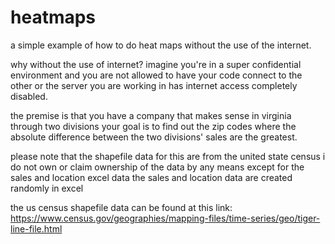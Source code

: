 # heatmaps
a simple example of how to do heat maps without the use of the internet.

why without the use of internet? imagine you're in a super confidential environment
and you are not allowed to have your code connect to the other or the server you are
working in has internet access completely disabled.

the premise is that you have a company that makes sense in virginia through two divisions
your goal is to find out the zip codes where the absolute difference between the two 
divisions' sales are the greatest. 

please note that the shapefile data for this are from the united state census
i do not own or claim ownership of the data by any means except for the sales and location excel data
the sales and location data are created randomly in excel

the us census shapefile data can be found at this link:
https://www.census.gov/geographies/mapping-files/time-series/geo/tiger-line-file.html
